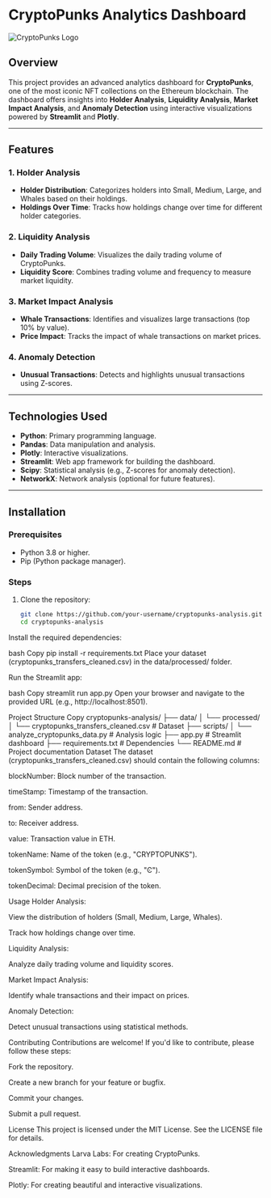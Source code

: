 # CryptoPunks Analytics Dashboard

![CryptoPunks Logo](https://www.larvalabs.com/cryptopunks/cryptopunk.png)

## Overview

This project provides an advanced analytics dashboard for **CryptoPunks**, one of the most iconic NFT collections on the Ethereum blockchain. The dashboard offers insights into **Holder Analysis**, **Liquidity Analysis**, **Market Impact Analysis**, and **Anomaly Detection** using interactive visualizations powered by **Streamlit** and **Plotly**.

---

## Features

### 1. **Holder Analysis**
- **Holder Distribution**: Categorizes holders into Small, Medium, Large, and Whales based on their holdings.
- **Holdings Over Time**: Tracks how holdings change over time for different holder categories.

### 2. **Liquidity Analysis**
- **Daily Trading Volume**: Visualizes the daily trading volume of CryptoPunks.
- **Liquidity Score**: Combines trading volume and frequency to measure market liquidity.

### 3. **Market Impact Analysis**
- **Whale Transactions**: Identifies and visualizes large transactions (top 10% by value).
- **Price Impact**: Tracks the impact of whale transactions on market prices.

### 4. **Anomaly Detection**
- **Unusual Transactions**: Detects and highlights unusual transactions using Z-scores.

---

## Technologies Used

- **Python**: Primary programming language.
- **Pandas**: Data manipulation and analysis.
- **Plotly**: Interactive visualizations.
- **Streamlit**: Web app framework for building the dashboard.
- **Scipy**: Statistical analysis (e.g., Z-scores for anomaly detection).
- **NetworkX**: Network analysis (optional for future features).

---

## Installation

### Prerequisites
- Python 3.8 or higher.
- Pip (Python package manager).

### Steps
1. Clone the repository:
   ```bash
   git clone https://github.com/your-username/cryptopunks-analysis.git
   cd cryptopunks-analysis
Install the required dependencies:

bash
Copy
pip install -r requirements.txt
Place your dataset (cryptopunks_transfers_cleaned.csv) in the data/processed/ folder.

Run the Streamlit app:

bash
Copy
streamlit run app.py
Open your browser and navigate to the provided URL (e.g., http://localhost:8501).

Project Structure
Copy
cryptopunks-analysis/
├── data/
│   └── processed/
│       └── cryptopunks_transfers_cleaned.csv  # Dataset
├── scripts/
│   └── analyze_cryptopunks_data.py  # Analysis logic
├── app.py  # Streamlit dashboard
├── requirements.txt  # Dependencies
└── README.md  # Project documentation
Dataset
The dataset (cryptopunks_transfers_cleaned.csv) should contain the following columns:

blockNumber: Block number of the transaction.

timeStamp: Timestamp of the transaction.

from: Sender address.

to: Receiver address.

value: Transaction value in ETH.

tokenName: Name of the token (e.g., "CRYPTOPUNKS").

tokenSymbol: Symbol of the token (e.g., "Ͼ").

tokenDecimal: Decimal precision of the token.

Usage
Holder Analysis:

View the distribution of holders (Small, Medium, Large, Whales).

Track how holdings change over time.

Liquidity Analysis:

Analyze daily trading volume and liquidity scores.

Market Impact Analysis:

Identify whale transactions and their impact on prices.

Anomaly Detection:

Detect unusual transactions using statistical methods.

Contributing
Contributions are welcome! If you'd like to contribute, please follow these steps:

Fork the repository.

Create a new branch for your feature or bugfix.

Commit your changes.

Submit a pull request.

License
This project is licensed under the MIT License. See the LICENSE file for details.

Acknowledgments
Larva Labs: For creating CryptoPunks.

Streamlit: For making it easy to build interactive dashboards.

Plotly: For creating beautiful and interactive visualizations.
